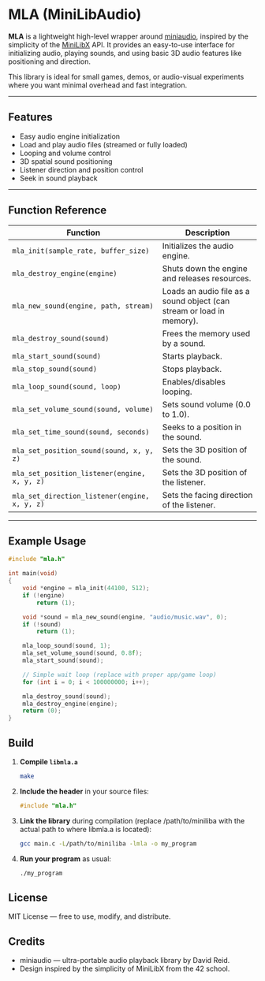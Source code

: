 # MLA (MiniLibAudio)

**MLA** is a lightweight high-level wrapper around [miniaudio](https://miniaud.io), inspired by the simplicity of the [MiniLibX](https://harm-smits.github.io/42docs/libs/minilibx) API. It provides an easy-to-use interface for initializing audio, playing sounds, and using basic 3D audio features like positioning and direction.

This library is ideal for small games, demos, or audio-visual experiments where you want minimal overhead and fast integration.

---

## Features

- Easy audio engine initialization
- Load and play audio files (streamed or fully loaded)
- Looping and volume control
- 3D spatial sound positioning
- Listener direction and position control
- Seek in sound playback

---

## Function Reference

| Function | Description |
| -------- | ----------- |
| `mla_init(sample_rate, buffer_size)` | Initializes the audio engine. |
| `mla_destroy_engine(engine)` | Shuts down the engine and releases resources. |
| `mla_new_sound(engine, path, stream)` | Loads an audio file as a sound object (can stream or load in memory). |
| `mla_destroy_sound(sound)` | Frees the memory used by a sound. |
| `mla_start_sound(sound)` | Starts playback. |
| `mla_stop_sound(sound)` | Stops playback. |
| `mla_loop_sound(sound, loop)` | Enables/disables looping. |
| `mla_set_volume_sound(sound, volume)` | Sets sound volume (0.0 to 1.0). |
| `mla_set_time_sound(sound, seconds)` | Seeks to a position in the sound. |
| `mla_set_position_sound(sound, x, y, z)` | Sets the 3D position of the sound. |
| `mla_set_position_listener(engine, x, y, z)` | Sets the 3D position of the listener. |
| `mla_set_direction_listener(engine, x, y, z)` | Sets the facing direction of the listener. |

---

## Example Usage

```c
#include "mla.h"

int main(void)
{
    void *engine = mla_init(44100, 512);
    if (!engine)
        return (1);

    void *sound = mla_new_sound(engine, "audio/music.wav", 0);
    if (!sound)
        return (1);

    mla_loop_sound(sound, 1);
    mla_set_volume_sound(sound, 0.8f);
    mla_start_sound(sound);

    // Simple wait loop (replace with proper app/game loop)
    for (int i = 0; i < 100000000; i++);

    mla_destroy_sound(sound);
    mla_destroy_engine(engine);
    return (0);
}
```

## Build

1. **Compile `libmla.a`**
	```sh
	make
	```
2. **Include the header** in your source files:

   ```c
   #include "mla.h"
   ```

3. **Link the library** during compilation (replace /path/to/miniliba with the actual path to where libmla.a is located):

   ```sh
   gcc main.c -L/path/to/miniliba -lmla -o my_program
   ```

4. **Run your program** as usual:

   ```sh
   ./my_program
   ```

## License
MIT License — free to use, modify, and distribute.

## Credits
- miniaudio — ultra-portable audio playback library by David Reid.
- Design inspired by the simplicity of MiniLibX from the 42 school.